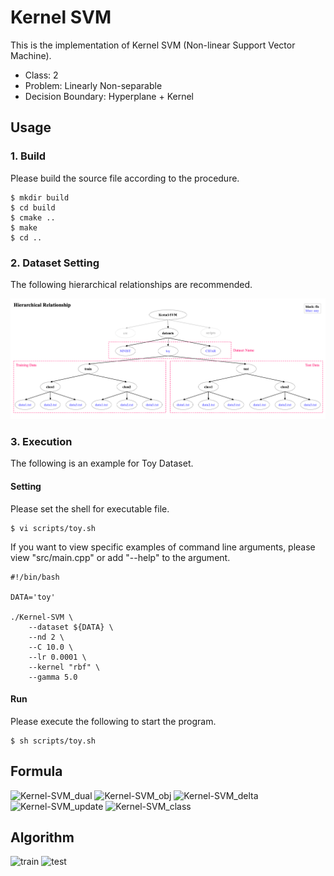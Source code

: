 # Kernel SVM

This is the implementation of Kernel SVM (Non-linear Support Vector Machine).

- Class: 2
- Problem: Linearly Non-separable
- Decision Boundary: Hyperplane + Kernel

## Usage

### 1. Build
Please build the source file according to the procedure.
~~~
$ mkdir build
$ cd build
$ cmake ..
$ make
$ cd ..
~~~

### 2. Dataset Setting

The following hierarchical relationships are recommended.

![Kernel-SVM_dataset](datasets/dataset.png)

### 3. Execution

The following is an example for Toy Dataset.

#### Setting
Please set the shell for executable file.
~~~
$ vi scripts/toy.sh
~~~
If you want to view specific examples of command line arguments, please view "src/main.cpp" or add "--help" to the argument.
~~~
#!/bin/bash

DATA='toy'

./Kernel-SVM \
    --dataset ${DATA} \
    --nd 2 \
    --C 10.0 \
    --lr 0.0001 \
    --kernel "rbf" \
    --gamma 5.0
~~~

#### Run
Please execute the following to start the program.
~~~
$ sh scripts/toy.sh
~~~


## Formula

![Kernel-SVM_dual](https://user-images.githubusercontent.com/56967584/130267966-98d98cb9-bfb0-4d85-aba6-606ba7b04568.png)
![Kernel-SVM_obj](https://user-images.githubusercontent.com/56967584/130268001-7c4fd249-c8a3-4b8c-bfbc-bdb9a1b9ec78.png)
![Kernel-SVM_delta](https://user-images.githubusercontent.com/56967584/130268014-4a2ac9fa-9491-407c-a925-5eecbb665039.png)
![Kernel-SVM_update](https://user-images.githubusercontent.com/56967584/130268022-7659c8ec-795d-465c-8e6d-b8ec923e7cfa.png)
![Kernel-SVM_class](https://user-images.githubusercontent.com/56967584/130281897-452729b3-c200-4fa7-8f57-20a2a1b6f296.png)


## Algorithm
![train](https://user-images.githubusercontent.com/56967584/130327320-5855fdfc-eb53-4407-a8a3-ad885805786e.png)
![test](https://user-images.githubusercontent.com/56967584/130327324-6c89897b-123f-4b0a-9360-375679932033.png)
